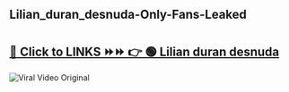 
 ## Lilian_duran_desnuda-Only-Fans-Leaked

# <h2><a href="https://clipsfans.com/Lilian_duran_desnuda&ref=git">🔗 Click to LINKS ⏩⏩ 👉 🟢 Lilian duran desnuda </a></h2>

<a href="https://clipsfans.com/Lilian_duran_desnuda&ref=git" rel="nofollow" data-target="animated-image.originalLink"><img src="https://i.ibb.co.com/xMMVF88/686577567.gif" alt="Viral Video Original" style="max-width: 100%; display: inline-block;" data-target="animated-image.originalImage"></a>
